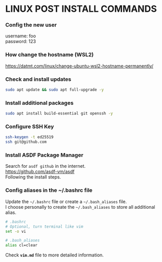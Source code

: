 # LINUX POST INSTALL COMMANDS

### Config the new user

username: foo  
password: 123  

### How change the hostname (WSL2)
https://datmt.com/linux/change-ubuntu-wsl2-hostname-permanently/

### Check and install updates

```bash
sudo apt update && sudo apt full-upgrade -y
```

### Install additional packages

```bash
sudo apt install build-essential git openssh -y 
```

### Configure SSH Key

```bash
ssh-keygen -t ed25519
ssh git@github.com
```

### Install ASDF Package Manager

Search for `asdf github` in the internet.  
<https://github.com/asdf-vm/asdf>  
Following the install steps.  

### Config aliases in the ~/.bashrc file

Update the `~/.bashrc` file or create a `~/.bash_aliases` file.  
I choose personally to create the `~/.bash_aliases` to store all additional
alias.  

```bash
# .bashrc
# Optional, turn terminal like vim
set -o vi

# .bash_aliases
alias cl=clear
```

Check **`vim.md`** file to more detailed information.
